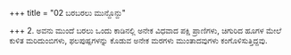 +++
title = "02 ಬರಬರಲು ಮುನ್ದೊನ್ದು"

+++
2. ಅವನು ಮುಂದೆ ಬರಲು ಒಂದು ಕಾಡಿನಲ್ಲಿ ಅನೇಕ ವಿಧವಾದ ಪಕ್ಷಿ ಪ್ರಾಣಿಗಳು, ಚಿಗುರಿದ ಹೂಗಳ ಮೇಲೆ ಕುಳಿತ ಮರಿದುಂಬಿಗಳು,  ಫಲಪುಷ್ಪಗಳನ್ನು ಕೊಡುವ ಅನೇಕ ಮರಗಳು ಮುಂತಾದವುಗಳು ಕಂಗೊಳಿಸುತ್ತಿದ್ದವು.